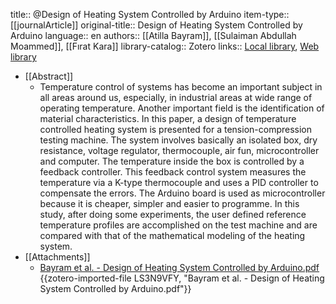 title:: @Design of Heating System Controlled by Arduino
item-type:: [[journalArticle]]
original-title:: Design of Heating System Controlled by Arduino
language:: en
authors:: [[Atilla Bayram]], [[Sulaiman Abdullah Moammed]], [[Fırat Kara]]
library-catalog:: Zotero
links:: [Local library](zotero://select/library/items/8BC5LCSH), [Web library](https://www.zotero.org/users/8784047/items/8BC5LCSH)

- [[Abstract]]
	- Temperature control of systems has become an important subject in all areas around us, especially, in industrial areas at wide range of operating temperature. Another important field is the identification of material characteristics. In this paper, a design of temperature controlled heating system is presented for a tension-compression testing machine. The system involves basically an isolated box, dry resistance, voltage regulator, thermocouple, air fun, microcontroller and computer. The temperature inside the box is controlled by a feedback controller. This feedback control system measures the temperature via a K-type thermocouple and uses a PID controller to compensate the errors. The Arduino board is used as microcontroller because it is cheaper, simpler and easier to programme. In this study, after doing some experiments, the user defined reference temperature profiles are accomplished on the test machine and are compared with that of the mathematical modeling of the heating system.
- [[Attachments]]
	- [Bayram et al. - Design of Heating System Controlled by Arduino.pdf](https://isites.info/PastConferences/ISITES2016/ISITES2016/papers/A7-ISITES2016ID228.pdf) {{zotero-imported-file LS3N9VFY, "Bayram et al. - Design of Heating System Controlled by Arduino.pdf"}}